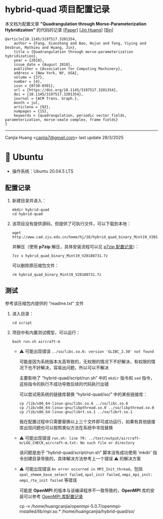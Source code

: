 # hybrid-quad 项目配置记录

本文档为配置文章 **"Quadrangulation through Morse-Parameterization Hybridization"** 的代码的记录 [[Paper]](https://dl.acm.org/doi/abs/10.1145/3197517.3201354) [[Jin Huang]](http://www.cad.zju.edu.cn/home/hj/index.xml) [[Bin]](http://www.cad.zju.edu.cn/home/hj/18/hybrid_quad_binary_Mint19_V20180731.7z)

```
@article{10.1145/3197517.3201354,
    author = {Fang, Xianzhong and Bao, Hujun and Tong, Yiying and Desbrun, Mathieu and Huang, Jin},
    title = {Quadrangulation through morse-parameterization hybridization},
    year = {2018},
    issue_date = {August 2018},
    publisher = {Association for Computing Machinery},
    address = {New York, NY, USA},
    volume = {37},
    number = {4},
    issn = {0730-0301},
    url = {https://doi.org/10.1145/3197517.3201354},
    doi = {10.1145/3197517.3201354},
    journal = {ACM Trans. Graph.},
    month = jul,
    articleno = {92},
    numpages = {15},
    keywords = {quadrangulation, periodic vector fields, parameterization, morse-smale complex, frame fields}
}
```

---

Canjia Huang <<canjia7@gmail.com>> last update 28/3/2025

# :penguin: Ubuntu

- 操作系统：Ubuntu 20.04.5 LTS

## 配置记录

1. 新建目录并进入：

    ```
    mkdir hybrid-quad
    cd hybrid-quad
    ```

2. 该项目没有提供源码，但提供了可执行文件，可以下载到本地：

    ```
    wget http://www.cad.zju.edu.cn/home/hj/18/hybrid_quad_binary_Mint19_V20180731.7z
    ```

    并解压（使用 **p7zip** 解压，具体安装流程可以见 [p7zip 配置记录](../p7zip/)）：

    ```
    7zz x hybrid_quad_binary_Mint19_V20180731.7z
    ```

    可以删除原压缩包文件：

    ```
    rm hybrid_quad_binary_Mint19_V20180731.7z
    ```

## 测试

参考该压缩包内提供的 “readme.txt” 文件

1. 进入目录：

    ```
    cd script
    ```

2. 项目中有内置测试模型，可以运行：

    ```
    bash run.sh aircraft-m
    ```

    - :warning: 可能出现错误 `../so/libc.so.6: version 'GLIBC_2.30' not found`

        可能是因为系统版本太高导致的，无权限的情况下不好解决，有权限的情况下也不好解决，容易出问题，所以可以不解决

        主要影响了 “hybrid-quad/script/run.sh” 中的 `mkdir` 指令和 `sed` 指令，这些指令的执行不成功导致后续的代码执行出错

        可以尝试用系统的链接库替换 “hybrid-quad/so/” 中的某些链接库：

        ```
        cp /lib/x86_64-linux-gnu/libc.so.6 ../so/libc.so.6
        cp /lib/x86_64-linux-gnu/libpthread.so.0 ../so/libpthread.so.0
        cp /lib/x86_64-linux-gnu/librt.so.1 ../so/librt.so.1
        ```

        我在配置过程中只需要替换以上三个文件即可成功运行，如果有其他链接库出现问题也可以按照类似方法在系统中寻找替换

    - :warning: 可能出现错误 `run.sh: line 79: ../test/output/aircraft-m/LOG_CHECK_aircraft-m.txt: No such file or directory`

        该问题是由于 “hybrid-quad/script/run.sh” 脚本没有成功使用 'mkdir' 指令创建目录导致的，具体解决方法参考上一个错误 :warning: 的解决方案

    - :warning: 可能出现错误 `An error occurred in MPI_Init_thread`，包括 `opal_shmem_base_select failed`, `opal_init failed`, `ompi_mpi_init: ompi_rte_init failed` 等错误

        可能是 **OpenMPI** 的版本与该编译程序不一致导致的，**OpenMPI** 库的安装可以参考 [OpenMPI 库配置记录](../OpenMPI/)




        cp -v /home/huangcanjia/openmpi-5.0.7/openmpi-installed/lib/*mpi*.so.* /home/huangcanjia/hybrid-quad/so/
